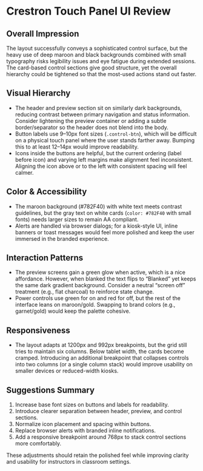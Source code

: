 # Crestron Touch Panel UI Review

## Overall Impression
The layout successfully conveys a sophisticated control surface, but the heavy use of deep maroon and black backgrounds combined with small typography risks legibility issues and eye fatigue during extended sessions. The card-based control sections give good structure, yet the overall hierarchy could be tightened so that the most-used actions stand out faster.

## Visual Hierarchy
- The header and preview section sit on similarly dark backgrounds, reducing contrast between primary navigation and status information. Consider lightening the preview container or adding a subtle border/separator so the header does not blend into the body.
- Button labels use 9–10px font sizes (`.control-btn`), which will be difficult on a physical touch panel where the user stands farther away. Bumping this to at least 12–14px would improve readability.
- Icons inside the buttons are helpful, but the current ordering (label before icon) and varying left margins make alignment feel inconsistent. Aligning the icon above or to the left with consistent spacing will feel calmer.

## Color & Accessibility
- The maroon background (#782F40) with white text meets contrast guidelines, but the gray text on white cards (`color: #782F40` with small fonts) needs larger sizes to remain AA compliant.
- Alerts are handled via browser dialogs; for a kiosk-style UI, inline banners or toast messages would feel more polished and keep the user immersed in the branded experience.

## Interaction Patterns
- The preview screens gain a green glow when active, which is a nice affordance. However, when blanked the text flips to “Blanked” yet keeps the same dark gradient background. Consider a neutral “screen off” treatment (e.g., flat charcoal) to reinforce state change.
- Power controls use green for on and red for off, but the rest of the interface leans on maroon/gold. Swapping to brand colors (e.g., garnet/gold) would keep the palette cohesive.

## Responsiveness
- The layout adapts at 1200px and 992px breakpoints, but the grid still tries to maintain six columns. Below tablet width, the cards become cramped. Introducing an additional breakpoint that collapses controls into two columns (or a single column stack) would improve usability on smaller devices or reduced-width kiosks.

## Suggestions Summary
1. Increase base font sizes on buttons and labels for readability.
2. Introduce clearer separation between header, preview, and control sections.
3. Normalize icon placement and spacing within buttons.
4. Replace browser alerts with branded inline notifications.
5. Add a responsive breakpoint around 768px to stack control sections more comfortably.

These adjustments should retain the polished feel while improving clarity and usability for instructors in classroom settings.
